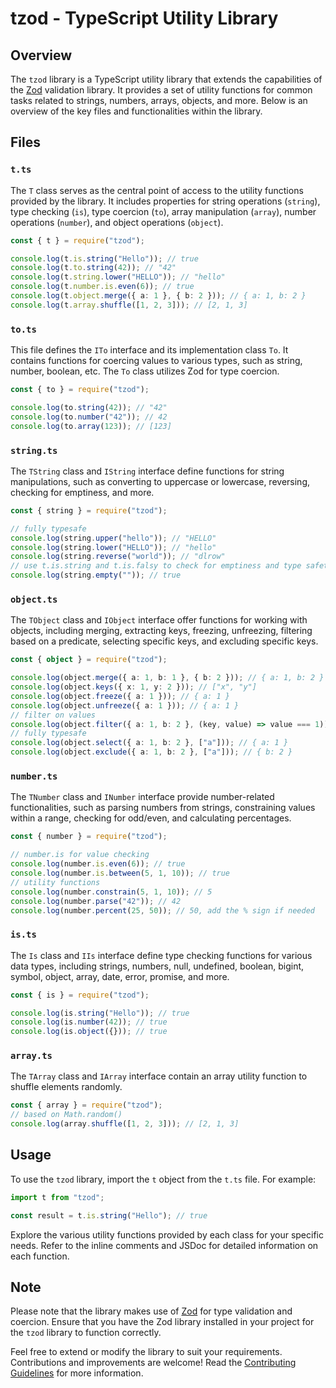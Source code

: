 # tzod - TypeScript Utility Library

## Overview

The `tzod` library is a TypeScript utility library that extends the capabilities of the [Zod](https://github.com/colinhacks/zod) validation library. It provides a set of utility functions for common tasks related to strings, numbers, arrays, objects, and more. Below is an overview of the key files and functionalities within the library.

## Files

### `t.ts`

The `T` class serves as the central point of access to the utility functions provided by the library. It includes properties for string operations (`string`), type checking (`is`), type coercion (`to`), array manipulation (`array`), number operations (`number`), and object operations (`object`).

```typescript
const { t } = require("tzod");

console.log(t.is.string("Hello")); // true
console.log(t.to.string(42)); // "42"
console.log(t.string.lower("HELLO")); // "hello"
console.log(t.number.is.even(6)); // true
console.log(t.object.merge({ a: 1 }, { b: 2 })); // { a: 1, b: 2 }
console.log(t.array.shuffle([1, 2, 3])); // [2, 1, 3]
```

### `to.ts`

This file defines the `ITo` interface and its implementation class `To`. It contains functions for coercing values to various types, such as string, number, boolean, etc. The `To` class utilizes Zod for type coercion.

```typescript
const { to } = require("tzod");

console.log(to.string(42)); // "42"
console.log(to.number("42")); // 42
console.log(to.array(123)); // [123]
```

### `string.ts`

The `TString` class and `IString` interface define functions for string manipulations, such as converting to uppercase or lowercase, reversing, checking for emptiness, and more.

```typescript
const { string } = require("tzod");

// fully typesafe
console.log(string.upper("hello")); // "HELLO"
console.log(string.lower("HELLO")); // "hello"
console.log(string.reverse("world")); // "dlrow"
// use t.is.string and t.is.falsy to check for emptiness and type safety as this will not satisfy the compiler
console.log(string.empty("")); // true
```

### `object.ts`

The `TObject` class and `IObject` interface offer functions for working with objects, including merging, extracting keys, freezing, unfreezing, filtering based on a predicate, selecting specific keys, and excluding specific keys.

```typescript
const { object } = require("tzod");

console.log(object.merge({ a: 1, b: 1 }, { b: 2 })); // { a: 1, b: 2 }
console.log(object.keys({ x: 1, y: 2 })); // ["x", "y"]
console.log(object.freeze({ a: 1 })); // { a: 1 }
console.log(object.unfreeze({ a: 1 })); // { a: 1 }
// filter on values
console.log(object.filter({ a: 1, b: 2 }, (key, value) => value === 1)); // { a: 1 }
// fully typesafe
console.log(object.select({ a: 1, b: 2 }, ["a"])); // { a: 1 }
console.log(object.exclude({ a: 1, b: 2 }, ["a"])); // { b: 2 }
```

### `number.ts`

The `TNumber` class and `INumber` interface provide number-related functionalities, such as parsing numbers from strings, constraining values within a range, checking for odd/even, and calculating percentages.

```typescript
const { number } = require("tzod");

// number.is for value checking
console.log(number.is.even(6)); // true
console.log(number.is.between(5, 1, 10)); // true
// utility functions
console.log(number.constrain(5, 1, 10)); // 5
console.log(number.parse("42")); // 42
console.log(number.percent(25, 50)); // 50, add the % sign if needed
```

### `is.ts`

The `Is` class and `IIs` interface define type checking functions for various data types, including strings, numbers, null, undefined, boolean, bigint, symbol, object, array, date, error, promise, and more.

```typescript
const { is } = require("tzod");

console.log(is.string("Hello")); // true
console.log(is.number(42)); // true
console.log(is.object({})); // true
```

### `array.ts`

The `TArray` class and `IArray` interface contain an array utility function to shuffle elements randomly.

```typescript
const { array } = require("tzod");
// based on Math.random()
console.log(array.shuffle([1, 2, 3])); // [2, 1, 3]
```

## Usage

To use the `tzod` library, import the `t` object from the `t.ts` file. For example:

```typescript
import t from "tzod";

const result = t.is.string("Hello"); // true
```

Explore the various utility functions provided by each class for your specific needs. Refer to the inline comments and JSDoc for detailed information on each function.

## Note

Please note that the library makes use of [Zod](https://github.com/colinhacks/zod) for type validation and coercion. Ensure that you have the Zod library installed in your project for the `tzod` library to function correctly.

Feel free to extend or modify the library to suit your requirements. Contributions and improvements are welcome!
Read the [Contributing Guidelines](https://github.com/m10rten/suite/blob/main/CONTRIBUTING.md) for more information.
